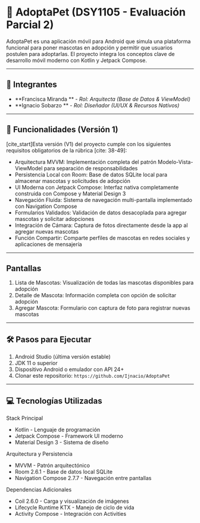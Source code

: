 # 🐾 AdoptaPet (DSY1105 - Evaluación Parcial 2)

AdoptaPet es una aplicación móvil para Android que simula una plataforma funcional para poner mascotas en adopción y permitir que usuarios postulen para adoptarlas. El proyecto integra los conceptos clave de desarrollo móvil moderno con Kotlin y Jetpack Compose.

---

## 👥 Integrantes

* **Francisca Miranda ** - *Rol: Arquitecta (Base de Datos & ViewModel)*
* **Ignacio Sobarzo ** - *Rol: Diseñador (UI/UX & Recursos Nativos)*

---

## 🚀 Funcionalidades (Versión 1)

[cite_start]Esta versión (V1) del proyecto cumple con los siguientes requisitos obligatorios de la rúbrica [cite: 38-49]:

- Arquitectura MVVM: Implementación completa del patrón Modelo-Vista-ViewModel para separación de responsabilidades
- Persistencia Local con Room: Base de datos SQLite local para almacenar mascotas y solicitudes de adopción
- UI Moderna con Jetpack Compose: Interfaz nativa completamente construida con Compose y Material Design 3
- Navegación Fluida: Sistema de navegación multi-pantalla implementado con Navigation Compose
- Formularios Validados: Validación de datos desacoplada para agregar mascotas y solicitar adopciones
- Integración de Cámara: Captura de fotos directamente desde la app al agregar nuevas mascotas
- Función Compartir: Comparte perfiles de mascotas en redes sociales y aplicaciones de mensajería

---

## Pantallas

1. Lista de Mascotas: Visualización de todas las mascotas disponibles para adopción
2. Detalle de Mascota: Información completa con opción de solicitar adopción
3. Agregar Mascota: Formulario con captura de foto para registrar nuevas mascotas

---

## 🛠️ Pasos para Ejecutar

1. Android Studio (última versión estable)
2. JDK 11 o superior
3. Dispositivo Android o emulador con API 24+
4. Clonar este repositorio: `https://github.com/Ijnacio/AdoptaPet`


---

## 💻 Tecnologías Utilizadas

Stack Principal

- Kotlin - Lenguaje de programación
- Jetpack Compose - Framework UI moderno
- Material Design 3 - Sistema de diseño

Arquitectura y Persistencia

- MVVM - Patrón arquitectónico
- Room 2.6.1 - Base de datos local SQLite
- Navigation Compose 2.7.7 - Navegación entre pantallas

Dependencias Adicionales

- Coil 2.6.0 - Carga y visualización de imágenes
- Lifecycle Runtime KTX - Manejo de ciclo de vida
- Activity Compose - Integración con Activities
